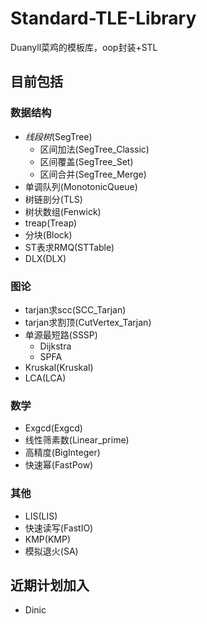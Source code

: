 # Standard-TLE-Library

Duanyll菜鸡的模板库，oop封装+STL

## 目前包括

### 数据结构

- *线段树*(SegTree)
	- 区间加法(SegTree_Classic)
	- 区间覆盖(SegTree_Set)
	- 区间合并(SegTree_Merge)
- 单调队列(MonotonicQueue)
- 树链剖分(TLS)
- 树状数组(Fenwick)
- treap(Treap)
- 分块(Block)
- ST表求RMQ(STTable)
- DLX(DLX)

### 图论

- tarjan求scc(SCC_Tarjan)
- tarjan求割顶(CutVertex_Tarjan)
- 单源最短路(SSSP)
    - Dijkstra
    - SPFA
- Kruskal(Kruskal)
- LCA(LCA)

### 数学

- Exgcd(Exgcd)
- 线性筛素数(Linear_prime)
- 高精度(BigInteger)
- 快速幂(FastPow)

### 其他

- LIS(LIS)
- 快速读写(FastIO)
- KMP(KMP)
- 模拟退火(SA)

## 近期计划加入

- Dinic